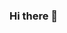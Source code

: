 ### Hi there 👋

<!--
**PauloMarolla/PauloMarolla** is a ✨ _special_ ✨ repository because its `README.md` (this file) appears on your GitHub profile.

## Paulo Ricardo Marolla!

Hi! I'm your first Markdown file in **StackEdit**. If you want to learn about StackEdit, you can read me. If you want to play with Markdown, you can edit me. Once you have finished with me, you can create new files by opening the **file explorer** on the left corner of the navigation bar.

[![Linkedin Badge](https://img.shields.io/badge/-Paulo%20Marolla-0e76a8?style=flat-square&logo=Linkedin&logoColor=white&link=https://www.linkedin.com/in/paulo-marolla-2287b7191/)](https://www.linkedin.com/in/diego-schell-fernandes/) 
[![Gmail Badge](https://img.shields.io/badge/-paulo.ricardo.marolla@hotmail.com-0078D4?style=flat-square&logo=Gmail&logoColor=white&link=mailto:paulo.ricardo.marolla@hotmail.com)](mailto:diego.schell.f@gmail.com)
